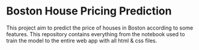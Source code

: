 # Boston House Pricing Prediction

This project aim to predict the price of houses in Boston according to some features.
This repository contains everything from the notebook used to train the model to the entire web app with all html & css files.